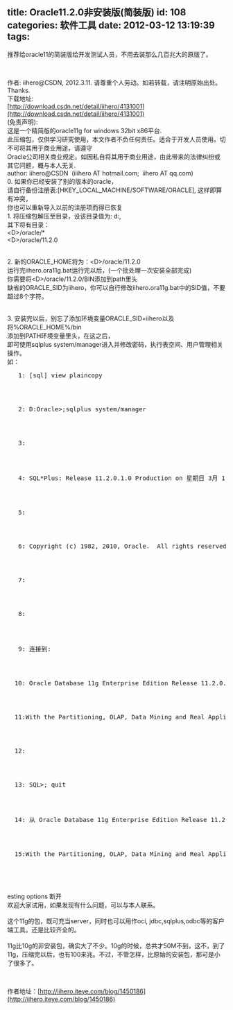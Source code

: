 title: Oracle11.2.0非安装版(简装版)
id: 108
categories: 软件工具
date: 2012-03-12 13:19:39
tags:
---

推荐给oracle11的简装版给开发测试人员，不用去装那么几百兆大的原版了。

&nbsp;

作者: iihero@CSDN, 2012.3.11\. 请尊重个人劳动。如若转载，请注明原始出处。Thanks.
</br>下载地址:
</br>[http://download.csdn.net/detail/iihero/4131001](http://download.csdn.net/detail/iihero/4131001)
</br>(免责声明):
</br>这是一个精简版的oracle11g for windows 32bit x86平台.
</br>此压缩包，仅供学习研究使用，本文作者不负任何责任。适合于开发人员使用。切不可将其用于商业用途，请遵守
</br>Oracle公司相关商业规定。如因私自将其用于商业用途，由此带来的法律纠纷或其它问题，概与本人无关.
</br>author: iihero@CSDN&nbsp; (iiihero AT hotmail.com;&nbsp; iihero AT qq.com)
</br>0\. 如果你已经安装了别的版本的oracle，
</br>请自行备份注册表:[HKEY_LOCAL_MACHINE/SOFTWARE/ORACLE], 这样即算有冲突，
</br>你也可以重新导入以前的注册项而得已恢复
</br>1\. 将压缩包解压至目录，设该目录值为: d:,
</br>其下将有目录：
</br>&lt;D&gt;/oracle/*
</br>&lt;D&gt;/oracle/11.2.0

</br>2\. 新的ORACLE_HOME将为：&lt;D&gt;/oracle/11.2.0
</br>运行完iihero.ora11g.bat运行完以后，(一个批处理一次安装全部完成)
</br>你需要将&lt;D&gt;/oracle/11.2.0/BIN添加到path里头
</br>缺省的ORACLE_SID为iihero，你可以自行修改iihero.ora11g.bat中的SID值，不要超过8个字符。

</br>3\. 安装完以后，别忘了添加环境变量ORACLE_SID=iihero以及将%ORACLE_HOME%/bin
</br>添加到PATH环境变量里头，在这之后，
</br>即可使用sqlplus system/manager进入并修改密码，执行表空间、用户管理相关操作。
</br>如：
<pre><span>   1:</span> [sql] view plaincopy</pre>
</br>
</br><pre><span>   2:</span> D:Oracle&gt;<span>;sqlplus system/manager  </span></pre>
</br>
</br><pre><span>   3:</span></pre>
</br>
</br><pre><span>   4:</span> SQL*Plus: Release 11.2.0.1.0 Production on 星期日 3月 11 13:14:35 2012  </pre>
</br>
</br><pre><span>   5:</span></pre>
</br>
</br><pre><span>   6:</span> Copyright (c) 1982, 2010, Oracle.  All rights reserved.  </pre>
</br>
</br><pre><span>   7:</span></pre>
</br>
</br><pre><span>   8:</span></pre>
</br>
</br><pre><span>   9:</span> 连接到:  </pre>
</br>
</br><pre><span>  10:</span> Oracle Database 11g Enterprise Edition Release 11.2.0.1.0 - Production  </pre>
</br>
</br><pre><span>  11:</span><span>With</span> the Partitioning, OLAP, Data Mining and Real Application Testing options  </pre>
</br>
</br><pre><span>  12:</span></pre>
</br>
</br><pre><span>  13:</span> SQL&gt;<span>; quit  </span></pre>
</br>
</br><pre><span>  14:</span> 从 Oracle Database 11g Enterprise Edition Release 11.2.0.1.0 - Production  </pre>
</br>
</br><pre><span>  15:</span><span>With</span> the Partitioning, OLAP, Data Mining and Real Application T</pre>
</br>
</br>
</br>

esting options 断开&nbsp;
</br>欢迎大家试用，如果发现有什么问题，可以与本人联系。
</br>
</br>这个11g的包，既可充当server，同时也可以用作oci, jdbc,sqlplus,odbc等的客户端工具。还是比较齐全的。
</br>
</br>11g比10g的非安装包，确实大了不少。10g的时候，总共才50M不到，这不，到了11g，压缩完以后，也有100来兆。不过，不管怎样，比原始的安装包，那可是小了很多了。

</br>

作者地址：[http://iihero.iteye.com/blog/1450186](http://iihero.iteye.com/blog/1450186)

